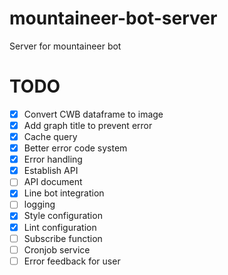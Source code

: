 # mountaineer-bot-server
Server for mountaineer bot

# TODO
- [x] Convert CWB dataframe to image
- [x] Add graph title to prevent error
- [x] Cache query
- [x] Better error code system
- [x] Error handling
- [x] Establish API
- [ ] API document
- [x] Line bot integration
- [ ] logging
- [x] Style configuration
- [x] Lint configuration
- [ ] Subscribe function
- [ ] Cronjob service
- [ ] Error feedback for user
